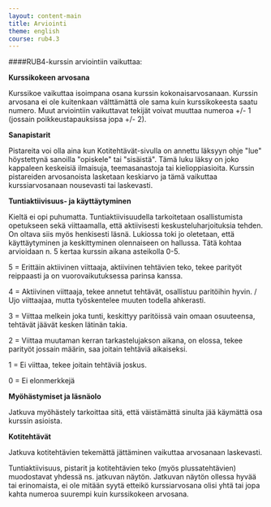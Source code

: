 ```yaml
---
layout: content-main
title: Arviointi
theme: english
course: rub4.3
---
```


####RUB4-kurssin arviointiin vaikuttaa:

**Kurssikokeen arvosana**

Kurssikoe vaikuttaa isoimpana osana kurssin kokonaisarvosanaan. Kurssin arvosana ei ole kuitenkaan välttämättä ole 
sama kuin kurssikokeesta saatu numero. Muut arviointiin vaikuttavat tekijät voivat muuttaa numeroa +/- 1 (jossain 
poikkeustapauksissa jopa +/- 2).

**Sanapistarit**

Pistareita voi olla aina kun Kotitehtävät-sivulla on annettu läksyyn ohje "lue" höystettynä sanoilla "opiskele" tai 
"sisäistä". Tämä luku läksy on joko kappaleen keskeisiä ilmaisuja, teemasanastoja tai kielioppiasioita. Kurssin 
pistareiden arvosanoista lasketaan keskiarvo ja tämä vaikuttaa kurssiarvosanaan nousevasti tai laskevasti.

**Tuntiaktiivisuus- ja käyttäytyminen**

Kieltä ei opi puhumatta. Tuntiaktiivisuudella tarkoitetaan osallistumista opetukseen sekä viittaamalla, että 
aktiivisesti keskusteluharjoituksia tehden. On oltava siis myös henkisesti läsnä. Lukiossa toki jo oletetaan, että 
käyttäytyminen ja keskittyminen olennaiseen on hallussa. Tätä kohtaa arvioidaan n. 5 kertaa kurssin aikana asteikolla 
0-5.

5 = Erittäin aktiivinen viittaaja, aktiivinen tehtävien teko, tekee parityöt reippaasti ja on vuorovaikutuksessa 
parinsa kanssa. 

4 = Aktiivinen viittaaja, tekee annetut tehtävät, osallistuu paritöihin hyvin. / Ujo viittaajaa, mutta työskentelee 
muuten todella ahkerasti.

3 = Viittaa melkein joka tunti, keskittyy paritöissä vain omaan osuuteensa, tehtävät jäävät kesken lätinän takia.

2 = Viittaa muutaman kerran tarkastelujakson aikana, on elossa, tekee parityöt jossain määrin, saa joitain tehtäviä 
aikaiseksi.

1 = Ei viittaa, tekee joitain tehtäviä joskus.

0 = Ei elonmerkkejä

**Myöhästymiset ja läsnäolo**

Jatkuva myöhästely tarkoittaa sitä, että väistämättä sinulta jää käymättä osa kurssin asioista. 

**Kotitehtävät**

Jatkuva kotitehtävien tekemättä jättäminen vaikuttaa arvosanaan laskevasti. 

Tuntiaktiivisuus, pistarit ja kotitehtävien teko (myös plussatehtävien) muodostavat yhdessä ns. jatkuvan näytön. 
Jatkuvan näytön ollessa hyvää tai erinomaista, ei ole mitään syytä etteikö kurssiarvosana olisi yhtä tai jopa kahta 
numeroa suurempi kuin kurssikokeen arvosana.